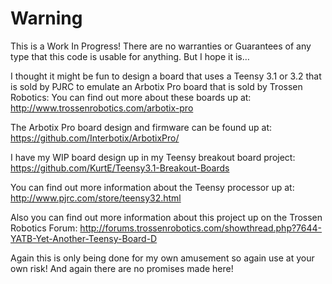 Warning
=======

This is a Work In Progress!  There are no warranties or Guarantees of any type that this code is usable for anything.  But I hope it is…

I thought it might be fun to design a board that uses a Teensy 3.1 or 3.2
that is sold by PJRC to emulate an Arbotix Pro board that is sold by
Trossen Robotics:  You can find out more about these boards up at: http://www.trossenrobotics.com/arbotix-pro

The Arbotix Pro board design and firmware can be found up at: https://github.com/Interbotix/ArbotixPro/

I have my WIP board design up in my Teensy breakout board project: https://github.com/KurtE/Teensy3.1-Breakout-Boards

You can find out more information about the Teensy processor up at: http://www.pjrc.com/store/teensy32.html

Also you can find out more information about this project up on the Trossen Robotics Forum: http://forums.trossenrobotics.com/showthread.php?7644-YATB-Yet-Another-Teensy-Board-D


Again this is only being done for my own amusement so again use at your own risk!  And again there are no promises made here!
